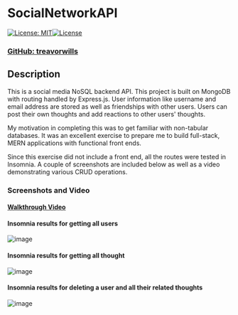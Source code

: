 # SocialNetworkAPI
[![License: MIT](https://img.shields.io/badge/License-MIT-yellow.svg)](https://opensource.org/licenses/MIT)[![License](https://img.shields.io/badge/License-Apache_2.0-blue.svg)](https://opensource.org/licenses/Apache-2.0)

### [ GitHub: treavorwills ]( https://github.com/treavorwills )

## Description
This is a social media NoSQL backend API. This project is built on MongoDB with routing handled by Express.js. 
User information like username and email address are stored as well as friendships with other users. Users can post their own thoughts and add reactions to other users' thoughts.

My motivation in completing this was to get familiar with non-tabular databases. It was an excellent exercise to prepare me to build full-stack, MERN applications with functional front ends. 

Since this exercise did not include a front end, all the routes were tested in Insomnia. A couple of screenshots are included below as well as a video demonstrating various CRUD operations. 

### Screenshots and Video

#### [Walkthrough Video](https://drive.google.com/file/d/1scShnZmTI1qIQBhvEnxHMdFgsVJnc9Bp/view)

#### Insomnia results for getting all users
![image](https://user-images.githubusercontent.com/25040852/200143127-087a0053-44ac-42cc-8144-b7c57804f93e.png)

#### Insomnia results for getting all thought
![image](https://user-images.githubusercontent.com/25040852/200143136-4d5e5988-8256-41f2-be24-61e9926483b8.png)

#### Insomnia results for deleting a user and all their related thoughts
![image](https://user-images.githubusercontent.com/25040852/200143179-dc8ed04c-7305-4f31-8a54-447299758e49.png)
